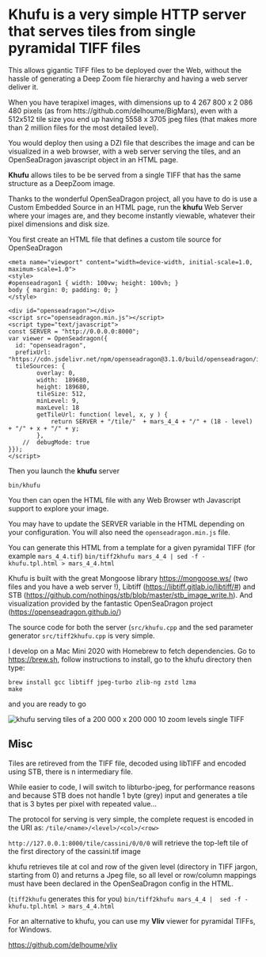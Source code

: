   # **Khufu** is a very simple HTTP server that serves tiles from  **single pyramidal TIFF files**

This allows gigantic TIFF files to be deployed over the Web, without the hassle 
of generating a Deep Zoom file hierarchy and having a web server deliver it.

When you have terapixel images, with dimensions up to 4 267 800 x 2 086 480 pixels (as from htts://github.com/delhoume/BigMars), even with a 512x512 tile size you end up having 5558 x 3705 jpeg files (that makes more than 2 million files for the most detailed level).

You would deploy then using a DZI file that describes the image and can be visualized in a web browser,
with a web server serving the tiles, and an OpenSeaDragon javascript object in an HTML page.

**Khufu** allows tiles to be be served from a single TIFF that has the same structure as a DeepZoom image.

Thanks to the wonderful OpenSeaDragon project, all you have to do is use a Custom Embedded Source in an HTML
page, run the **khufu** Web Server where your images are, and they become instantly viewable, whatever their pixel dimensions and disk size.

You first create an HTML file that defines a custom tile source for OpenSeaDragon

````
<meta name="viewport" content="width=device-width, initial-scale=1.0, maximum-scale=1.0">
<style>
#openseadragon1 { width: 100vw; height: 100vh; }
body { margin: 0; padding: 0; }
</style>

<div id="openseadragon"></div>
<script src="openseadragon.min.js"></script>
<script type="text/javascript">
const SERVER = "http://0.0.0.0:8000";
var viewer = OpenSeadragon({
  id: "openseadragon",
  prefixUrl: "https://cdn.jsdelivr.net/npm/openseadragon@3.1.0/build/openseadragon/images/",
  tileSources: {
        overlay: 0,
        width:  189680,
        height: 189680,
        tileSize: 512,
        minLevel: 9,
        maxLevel: 18
        getTileUrl: function( level, x, y ) {
            return SERVER + "/tile/"  + mars_4_4 + "/" + (18 - level) + "/" + x + "/" + y;
        },
    //  debugMode: true
}});
</script>
````

Then you launch the **khufu** server 

```bin/khufu```

You then can open the HTML file with any Web Browser wth Javascript support to explore your image.

You may have to update the SERVER variable in the HTML depending on your configuration.
You will also need the ```openseadragon.min.js``` file.

You can generate this HTML from a template for a given pyramidal TIFF (for example ```mars_4_4.tif```)
```bin/tiff2khufu mars_4_4 | sed -f - khufu.tpl.html > mars_4_4.html```

Khufu is built with the great Mongoose library https://mongoose.ws/ (two files and you have a web server !),
Libtiff (https://libtiff.gitlab.io/libtiff/#) and STB (https://github.com/nothings/stb/blob/master/stb_image_write.h).
And visualization provided by the fantastic OpenSeaDragon project (https://openseadragon.github.io/)

The source code for both the server (```src/khufu.cpp``` and the sed parameter generator
```src/tiff2khufu.cpp``` is very simple.

I develop on a Mac Mini 2020  with Homebrew to fetch dependencies. Go to https://brew.sh, follow instructions to install, go to the khufu directory then type:
```
brew install gcc libtiff jpeg-turbo zlib-ng zstd lzma
make
```

and you are ready to go

![khufu serving tiles of a 200 000 x 200 000 10 zoom levels single TIFF](images/cassini.png)


  ## Misc

Tiles are retireved from the TIFF file, decoded using libTIFF and encoded using STB, there is n intermediary file.

While easier to code, I  will switch to libturbo-jpeg, for performance reasons and because STB does not handle 1 byte (grey) input
and generates a tile that is 3 bytes per pixel with repeated value... 

The protocol for serving is very simple, the complete request is encoded in the URI as: ```/tile/<name>/<level>/<col>/<row>```

```http://127.0.0.1:8000/tile/cassini/0/0/0``` will retrieve the top-left tile of the first directory of the cassini.tif image

khufu retrieves tile at col and row of the given level (directory in TIFF jargon, starting from 0) and returns a Jpeg file, so all level or row/column mappings must have been declared in the OpenSeaDragon config in the HTML.


(```tiff2khufu``` generates this for you)
```bin/tiff2khufu mars_4_4 |  sed -f - khufu.tpl.html > mars_4_4.html```

For an alternative to khufu, you can use my **Vliv** viewer for pyramidal TIFFs, for Windows.

https://github.com/delhoume/vliv

